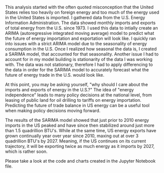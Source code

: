 This analysis started with the often quoted misconception that the United States relies too heavily on foreign energy and too much of the energy used in the United States is imported. I gathered data from the U.S. Energy Information Administration. The data showed monthly imports and exports of total energy from the U.S. since 1973. I used this data to intially create an ARIMA (autoregressive integrated moving average) model to predict what the future of energy importation and exportation will look like. I quickly ran into issues with a strict ARIMA model due to the seasonality of energy consumption in the U.S. Once I realized how seasonal the data is, I created a SARIMA model, that accounted for that seasonality. Another issue I had to account for in my model building is stationarity of the data I was working with. The data was not stationary, therefore I had to apply differencing to the data in order for the SARIMA model to accurately forecast what the future of energy trade in the U.S. would look like.

At this point, you may be asking yourself, "why should I care about the imports and exports of energy in the U.S.?" The idea of "energy independence" leads to many policy decisions at the national level, from leasing of public land for oil drilling to tariffs on energy importation. Predicting the future of trade balance in US energy can be a useful tool when making policy decisions moving forward.

The results of the SARIMA model showed that just prior to 2010 energy imports in the US peaked and have since then stabilized around just more than 1.5 quadrillion BTU's. While at the same time, US energy exports have grown continually year over year since 2010, maxing out at over 3 quadrillion BTU's by 2027. Meaning, if the US continues on its current trajectory, it will be exporting twice as much energy as it imports by 2027, which is rather soon. 

Please take a look at the code and charts created in the Jupyter Notebook file.
